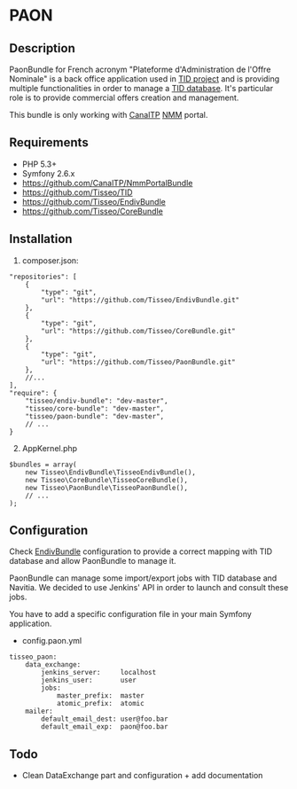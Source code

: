 PAON
====

Description
-----------

PaonBundle for French acronym "Plateforme d'Administration de l'Offre Nominale"
is a back office application used in
[TID project](https://github.com/Tisseo/TID) and is providing
multiple functionalities in order to manage a
[TID database](https://raw.githubusercontent.com/Tisseo/TID/master/Diagramme.jpg).
It's particular role is to provide commercial offers creation and management.

This bundle is only working with [CanalTP](https://github.com/CanalTP)
[NMM](https://github.com/CanalTP/NmmPortalBundle) portal.

Requirements
------------

- PHP 5.3+
- Symfony 2.6.x
- https://github.com/CanalTP/NmmPortalBundle
- https://github.com/Tisseo/TID
- https://github.com/Tisseo/EndivBundle
- https://github.com/Tisseo/CoreBundle

Installation
------------

1. composer.json:

```
"repositories": [
    {
        "type": "git",
        "url": "https://github.com/Tisseo/EndivBundle.git"
    },
    {
        "type": "git",
        "url": "https://github.com/Tisseo/CoreBundle.git"
    },
    {
        "type": "git",
        "url": "https://github.com/Tisseo/PaonBundle.git"
    },
    //...
],
"require": {
    "tisseo/endiv-bundle": "dev-master",
    "tisseo/core-bundle": "dev-master",
    "tisseo/paon-bundle": "dev-master",
    // ...
}
```

2. AppKernel.php

```
$bundles = array(
    new Tisseo\EndivBundle\TisseoEndivBundle(),
    new Tisseo\CoreBundle\TisseoCoreBundle(),
    new Tisseo\PaonBundle\TisseoPaonBundle(),
    // ...
);
```

Configuration
-------------

Check [EndivBundle](https://github.com/Tisseo/EndivBundle) configuration to provide a correct mapping
with TID database and allow PaonBundle to manage it.

PaonBundle can manage some import/export jobs with TID database and Navitia.
We decided to use Jenkins' API in order to launch and consult these jobs.

You have to add a specific configuration file in your main Symfony application.

- config.paon.yml

```
tisseo_paon:
    data_exchange:
        jenkins_server:     localhost
        jenkins_user:       user
        jobs:
            master_prefix:  master
            atomic_prefix:  atomic
    mailer:
        default_email_dest: user@foo.bar
        default_email_exp:  paon@foo.bar
```

Todo
----

- Clean DataExchange part and configuration + add documentation
